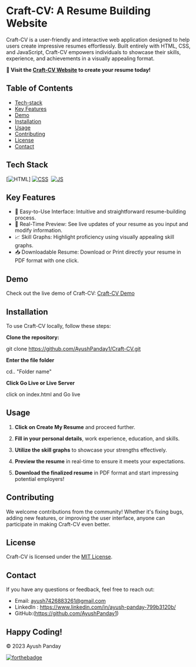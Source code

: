 # Craft-CV: A Resume Building Website

Craft-CV is a user-friendly and interactive web application designed to help users create impressive resumes effortlessly. Built entirely with HTML, CSS, and JavaScript, Craft-CV empowers individuals to showcase their skills, experience, and achievements in a visually appealing format.

**🚀 Visit the [Craft-CV Website](https://craftcv.netlify.app/) to create your resume today!**

## Table of Contents

- [Tech-stack](#tech-stack)
- [Key Features](#key-features)
- [Demo](#demo)
- [Installation](#installation)
- [Usage](#usage)
- [Contributing](#contributing)
- [License](#license)
- [Contact](#contact)

## Tech Stack
[![HTML](https://img.shields.io/badge/html5%20-%23E34F26.svg?&style=for-the-badge&logo=html5&logoColor=white)]
[![CSS](https://img.shields.io/badge/css3%20-%231572B6.svg?&style=for-the-badge&logo=css3&logoColor=white)](https://github.com/jigar-sable/Portfolio-Website/search?l=css)&nbsp;
[![JS](https://img.shields.io/badge/javascript%20-%23323330.svg?&style=for-the-badge&logo=javascript&logoColor=%23F7DF1E)](https://github.com/jigar-sable/Portfolio-Website/search?l=javascript)


## Key Features

- 🎨 Easy-to-Use Interface: Intuitive and straightforward resume-building process.
- 👀 Real-Time Preview: See live updates of your resume as you input and modify information.
- 📈 Skill Graphs: Highlight proficiency using visually appealing skill graphs.
- 📥 Downloadable Resume: Download or Print directly your resume in PDF format with one click.

## Demo

Check out the live demo of Craft-CV: [Craft-CV Demo](https://craftcv.netlify.app/)

## Installation

To use Craft-CV locally, follow these steps:

 **Clone the repository:**

 git clone https://github.com/AyushPanday1/Craft-CV.git

**Enter the file folder**

cd.. "Folder name"

**Click Go Live or Live Server**

click on index.html and Go live

## Usage

1. **Click on Create My Resume** and proceed further.

2. **Fill in your personal details**, work experience, education, and skills.

3. **Utilize the skill graphs** to showcase your strengths effectively.

4. **Preview the resume** in real-time to ensure it meets your expectations.

5. **Download the finalized resume** in PDF format and start impressing potential employers!

## Contributing

We welcome contributions from the community! Whether it's fixing bugs, adding new features, or improving the user interface, anyone can participate in making Craft-CV even better.

## License

Craft-CV is licensed under the [MIT License](./LICENSE).

## Contact

If you have any questions or feedback, feel free to reach out:

- Email: ayush7426883261@gmail.com
- LinkedIn : https://www.linkedin.com/in/ayush-panday-799b3120b/
- GitHub:(https://github.com/AyushPanday1)


## Happy Coding!
© 2023 Ayush Panday

[![forthebadge](https://forthebadge.com/images/badges/built-with-love.svg)](https://forthebadge.com)
